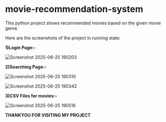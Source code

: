 # movie-recommendation-system
This python project shows recommended movies based on the given movie genre.
<p>Here are the screenshots of the project in running state:</p>
<p><b>1)Login Page:-</b></p>
  
![Screenshot 2025-06-25 190203](https://github.com/user-attachments/assets/464a36f5-450d-4a8f-a552-01a2a7df2c83)

<p><b>2)Searching Page:-</b></p>

![Screenshot 2025-06-25 190310](https://github.com/user-attachments/assets/086a0c9b-c907-41f5-95c1-7bbfbe84a532)

![Screenshot 2025-06-25 190342](https://github.com/user-attachments/assets/5d59638e-2f69-4fa9-ab3e-b6d65cfc7a5a)

<p><b>3)CSV Files for movies:-</b></p>

![Screenshot 2025-06-25 190516](https://github.com/user-attachments/assets/80cec831-0a66-4d08-8a23-5d6a039dc914)

<p><b>THANKYOU FOR VISITING MY PROJECT</b></p>
